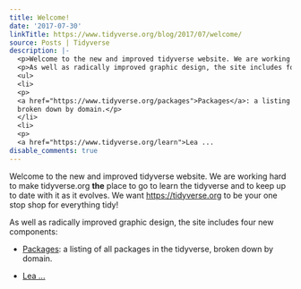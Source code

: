 ```yaml
---
title: Welcome!
date: '2017-07-30'
linkTitle: https://www.tidyverse.org/blog/2017/07/welcome/
source: Posts | Tidyverse
description: |-
  <p>Welcome to the new and improved tidyverse website. We are working hard to make tidyverse.org <strong>the</strong> place to go to learn the tidyverse and to keep up to date with it as it evolves. We want <a href="https://tidyverse.org">https://tidyverse.org</a> to be your one stop shop for everything tidy!</p>
  <p>As well as radically improved graphic design, the site includes four new components:</p>
  <ul>
  <li>
  <p>
  <a href="https://www.tidyverse.org/packages">Packages</a>: a listing of all packages in the tidyverse,
  broken down by domain.</p>
  </li>
  <li>
  <p>
  <a href="https://www.tidyverse.org/learn">Lea ...
disable_comments: true
---
```

<p>Welcome to the new and improved tidyverse website. We are working hard to make tidyverse.org <strong>the</strong> place to go to learn the tidyverse and to keep up to date with it as it evolves. We want <a href="https://tidyverse.org">https://tidyverse.org</a> to be your one stop shop for everything tidy!</p>
<p>As well as radically improved graphic design, the site includes four new components:</p>
<ul>
<li>
<p>
<a href="https://www.tidyverse.org/packages">Packages</a>: a listing of all packages in the tidyverse,
broken down by domain.</p>
</li>
<li>
<p>
<a href="https://www.tidyverse.org/learn">Lea ...